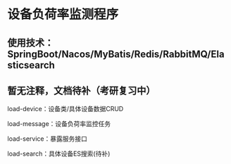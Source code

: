 # 设备负荷率监测程序

## 使用技术：SpringBoot/Nacos/MyBatis/Redis/RabbitMQ/Elasticsearch

## 暂无注释，文档待补（考研复习中）

load-device：设备类/具体设备数据CRUD

load-message：设备负荷率监控任务

load-service：暴露服务接口

load-search：具体设备ES搜索(待补)


